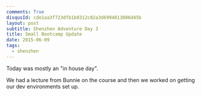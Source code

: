 ```yaml
---
comments: True
disqusId: cde1aa3f723dfb1b0312c82a3d6994013806d45b 
layout: post
subtitle: Shenzhen Adventure Day 3
title: Small Bootcamp Update
date: 2015-06-09
tags:
  - shenzhen
---
```

Today was mostly an "in house day".

We had a lecture from Bunnie on the course and then we worked on getting our dev environments set up.

